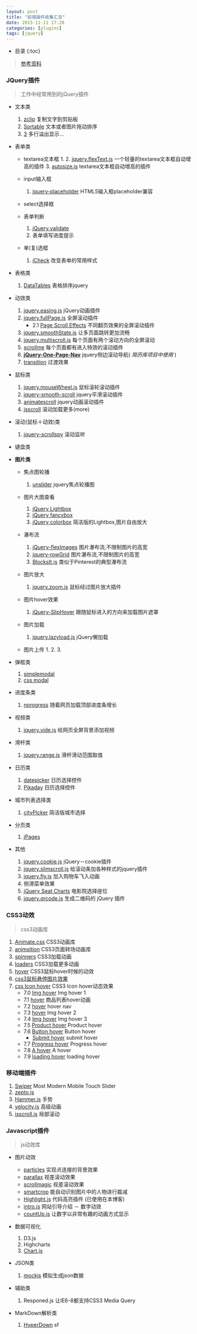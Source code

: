 ```yaml
---
layout: post
title: "前端插件收集汇总"
date: 2015-11-11 17:20
categories: [plugins]
tags: [jquery]
---
```

*  目录
{:toc}

> [参考资料](https://github.com/JingwenTian/awesome-frontend)

### JQuery插件

> 工作中经常用到的jQuery插件
    
+ 文本类
    1. [zclip]() 复制文字到剪贴板
    2. [Sortable](https://github.com/RubaXa/Sortable) 文本或者图片拖动排序
    3. [3](https://github.com/BeSite/jQuery.dotdotdot) 多行溢出显示...

+ 表单类
    - textarea文本框
        1. 
        2. [jquery.flexText.js](https://alexdunphy.github.io/flexText/) 一个轻量的textarea文本框自动增高的插件
        3. [autosize.js](https://github.com/jackmoore/autosize) textarea文本框自动增高的插件
    - input输入框
        1. [jquery-placeholder](https://github.com/mathiasbynens/jquery-placeholder)  HTML5输入框placeholder兼容

    - select选择框
    
    - 表单判断
        1. [jQuery.validate]()
        2. []() 表单填写进度提示
    - 单(复)选框
        1. [iCheck](https://github.com/fronteed/iCheck/) 改变表单的常用样式
+ 表格类
    1. [DataTables](https://github.com/DataTables/DataTables/blob/master/media/js/dataTables.jqueryui.js)  表格排序jquery
+ 动效类
    1. [jquery.easing.js](https://github.com/gdsmith/jquery.easing)   jQuery动画插件
    2. [jquery.fullPage.js](https://github.com/alvarotrigo/fullPage.js)   全屏滚动插件
        - 2.1 [Page Scroll Effects](https://codyhouse.co/demo/page-scroll-effects/opacity-hijacking.html) 不同翻页效果的全屏滚动插件
    3. [jquery.smoothState.js](https://github.com/miguel-perez/smoothState.js) 让多页面跳转更加流畅
    4. [jquery.multiscroll.js](https://github.com/alvarotrigo/multiscroll.js) 每个页面有两个滚动方向的全屏滚动
    5. [scrollme](https://github.com/nckprsn/scrollme) 每个页面都有进入特效的滚动插件
    6. **[jQuery-One-Page-Nav](https://github.com/davist11/jQuery-One-Page-Nav)** jquery侧边滚动导航( *简历库项目中使用* )
    7. [transition](https://github.com/louisremi/jquery.transition.js/)   过渡效果
    
+ 鼠标类
    1. [jquery.mouseWheel.js](https://github.com/jquery/jquery-mousewheel) 鼠标滚轮滚动插件
    2. [jquery-smooth-scroll](https://github.com/kswedberg/jquery-smooth-scroll)  jquery平滑滚动插件
    3. [animatescroll](https://github.com/ramswaroop/animatescroll.js)  jquery动画滚动插件
    4. [jsscroll](https://github.com/pklauzinski/jscroll) 滚动加载更多(more)
+ 滚动(鼠标＋动效)类
    1. [jquery-scrollspy](https://github.com/sxalexander/jquery-scrollspy/blob/master/jquery-scrollspy.js)   滚动监听  
+ 键盘类


+ **图片类**
    - 焦点图轮播
        1. [unslider](https://github.com/idiot/unslider)  jquery焦点轮播图
    - 图片大图查看
        1. [jQuery Lightbox]()
        2. [jQuery fancybox]()
        3. [jQuery colorbox](https://github.com/jackmoore/colorbox)  简洁版的Lightbox,图片自由放大

    - 瀑布流
        1. [jQuery-flexImages](https://github.com/Pixabay/jQuery-flexImages)  图片瀑布流,不限制图片的高宽
        2. [jquery-rowGrid](https://github.com/brunjo/rowGrid.js) 图片瀑布流,不限制图片的高宽
        3. [BlocksIt.js](http://www.inwebson.com/jquery/blocksit-js-dynamic-grid-layout-jquery-plugin/) 类似于Pinterest的典型瀑布流
    
    - 图片放大
        1. [jquery.zoom.js](https://github.com/jackmoore/zoom/tree/master) 鼠标经过图片放大插件

    - 图片hover效果
        1. [jQuery-SlipHover](https://github.com/wayou/SlipHover) 跟随鼠标进入的方向来加载图片遮罩
    
    - 图片加载
        1. [jquery.lazyload.js]()    jQuery懒加载
    - 图片上传
        1.
        2. 
        3. 
+ 弹框类
    1. [simplemodal](https://github.com/ericmmartin/simplemodal)
    2. [css modal](http://tympanus.net/Development/ModalWindowEffects/)

+ 进度条类
    1. [nprogress](https://github.com/rstacruz/nprogress/)  随着网页加载顶部进度条增长

+ 视频类
    1. [jquery.vide.js](https://github.com/VodkaBears/Vide) 给网页全屏背景添加视频

+ 滑杆类
    1. [jquery.range.js](https://github.com/nitinhayaran/jRange) 滑杆滑动范围取值

+ 日历类
    1. [datepicker](http://api.jqueryui.com/datepicker/)  日历选择控件
    2. [Pikaday](https://github.com/dbushell/Pikaday)  日历选择控件
+ 城市列表选择类
    1. [cityPicker](http://www.jq22.com/yanshi4661)  简洁版城市选择
+ 分页类
    1. [jPages]()
+ 其他
    1. [jquery.cookie.js](https://github.com/carhartl/jquery-cookie)   jQuery－cookie插件   
    2. [jquery.slimscroll.js](https://github.com/rochal/jQuery-slimScroll) 给滚动条加各种样式的jquery插件
    3. [jquery.fly.js](https://github.com/amibug/fly) 加入购物车飞入动画
    4. [](http://mmenu.frebsite.nl/) 侧滑菜单效果
    5. [jQuery Seat Charts](https://github.com/mateuszmarkowski/jQuery-Seat-Charts) 电影院选择座位
    6. [jquery.qrcode.js]()  生成二维码的 jQuery 插件

### CSS3动效

> css3动画库

1. [Animate.css](http://daneden.github.io/animate.css/) CSS3动画库
2. [animsition](http://git.blivesta.com/animsition/)   CSS3页面转场动画库
3. [spinners](http://www.css-spinners.com/) CSS3加载动画
4. [loaders](https://github.com/ConnorAtherton/loaders.css)  CSS3加载更多动画
5. [hover](http://ianlunn.github.io/Hover/) CSS3鼠标hover时候的动效
6. [css3鼠标悬停图片效果](http://demo.jb51.net/js/2014/css3-mouse-xt-images-wzdh/index2.html)
7. [css Icon hover](http://tympanus.net/Development/IconHoverEffects/)  CSS3 Icon hover动态效果
    - 7.0 [Img hover](http://tympanus.net/Tutorials/OriginalHoverEffects/index.html) Img hover 1
    - 7.1 [hover](http://www.ghugo.com/wp-content/uploads/2013/07/css3.html) 商品列表hover动画
    - 7.2 [hover](http://tympanus.net/Tutorials/ResponsiveRetinaReadyMenu/#) hover nav
    - 7.3 [hover](http://dinolatoga.com/demo/webkit-image-hover-effects/) Img hover 2
    - 7.4 [Img hover](http://tympanus.net/Tutorials/PseudoElementsImageCaptions/) Img hover 3
    - 7.5 [Product hover](http://tympanus.net/Tutorials/CaptionHoverEffects/index3.html) Product hover
    - 7.6 [Button hover](http://tympanus.net/Development/CreativeButtons/) Button hover
        - [Submit hover](http://lab.hakim.se/ladda/) submit hover
    - 7.7 [Progress hover](http://tympanus.net/Development/ProgressButtonStyles/) Progress hover
    - 7.8 [A hover](http://tympanus.net/Development/CreativeLinkEffects/) A hover
    - 7.9 [loading hover](http://tympanus.net/Development/CreativeLoadingEffects/) loading hover
    
### 移动端插件
1. [Swiper](http://www.idangero.us/swiper/demos/#.Vkl4m98rLow) Most Modern Mobile Touch Slider
2. [zepto.js]()
3. [Hammer.js]()    手势
4. [velocity.js]()  高级动画
5. [isscroll.js]()   局部滚动


### Javascript插件

> js动效库

- 图片动效
    + [particles](https://github.com/VincentGarreau/particles.js) 实现点连接的背景效果
    + [parallax](https://github.com/wagerfield/parallax) 视差滚动效果
    + [scrollmagic](http://scrollmagic.io/) 视差滚动效果
    + [smartcrop](https://github.com/jwagner/smartcrop.js) 能自动识别图片中的人物进行裁减
    + [Highlight.js](https://github.com/isagalaev/highlight.js) 代码高亮插件 (已使用在本博客)
    + [intro.js](http://usablica.github.io/intro.js/) 网站引导介绍
－ 数字动效
    + [countUp.js](https://github.com/inorganik/CountUp.js)      让数字以非常有趣的动画方式显示

- 数据可视化
    1. D3.js
    2. Highcharts
    3. [Chart.js]()
  
- JSON类
    1. [mockjs](http://mockjs.com/) 模拟生成json数据
- 辅助类
    1. Responed.js    让IE6-8都支持CSS3 Media Query
- MarkDown解析类
    1. [HyperDown](https://github.com/SegmentFault/HyperDown.js) sf 